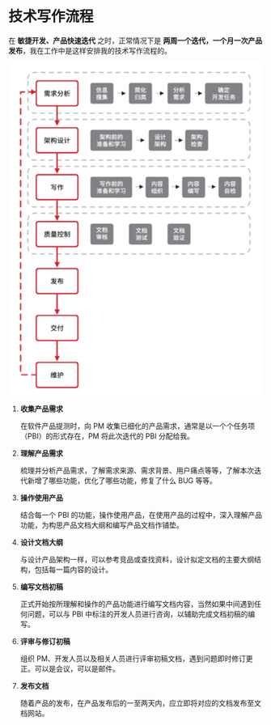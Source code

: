 # 技术写作流程

在 **敏捷开发、产品快速迭代** 之时，正常情况下是 **两周一个迭代，一个月一次产品发布**，我在工作中是这样安排我的技术写作流程的。

![一本手册的诞生](/images/manual.png)

1. **收集产品需求**

    在软件产品提测时，向 PM 收集已细化的产品需求，通常是以一个个任务项（PBI）的形式存在，PM 将此次迭代的 PBI 分配给我。

2. **理解产品需求**

    梳理并分析产品需求，了解需求来源、需求背景、用户痛点等等，了解本次迭代新增了哪些功能，优化了哪些功能，修复了什么 BUG 等等。

3. **操作使用产品**

    结合每一个 PBI 的功能，操作使用产品，在使用产品的过程中，深入理解产品功能，为构思产品文档大纲和编写产品文档作铺垫。

4. **设计文档大纲**

    与设计产品架构一样，可以参考竞品或查找资料，设计拟定文档的主要大纲结构，包括每一篇内容的设计。

5. **编写文档初稿**

   正式开始按所理解和操作的产品功能进行编写文档内容，当然如果中间遇到任何问题，可以与 PBI 中标注的开发人员进行咨询，以辅助完成文档初稿的编写。

6. **评审与修订初稿**

    组织 PM、开发人员以及相关人员进行评审初稿文档，遇到问题即时修订更正。可以是会议，可以是邮件。

7. **发布文档**

    随着产品的发布，在产品发布后的一至两天内，应立即将对应的文档发布至文档网站。
